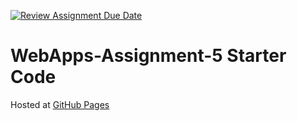 [![Review Assignment Due Date](https://classroom.github.com/assets/deadline-readme-button-24ddc0f5d75046c5622901739e7c5dd533143b0c8e959d652212380cedb1ea36.svg)](https://classroom.github.com/a/5u0mb8O1)
# WebApps-Assignment-5 Starter Code


Hosted at [GitHub Pages](https://44-563-web-apps-s24.github.io/44563-webapps-s24-assignment5-s571487/drinks.html)
